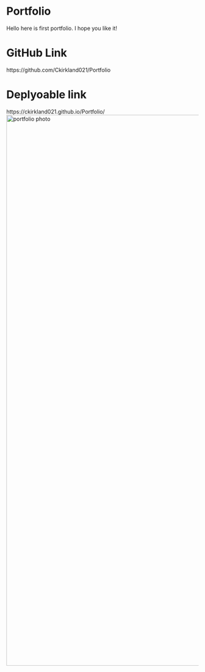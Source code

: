 # Portfolio
Hello here is first portfolio. I hope you like it!

<h1>GitHub Link</h1>
https://github.com/Ckirkland021/Portfolio


<h1>Deplyoable link</h1>
https://ckirkland021.github.io/Portfolio/


<img width="1440" alt="portfolio photo" src="https://user-images.githubusercontent.com/125106964/223320796-5b42ee9b-65dc-4e7b-9a85-13f341ef6acc.png">
